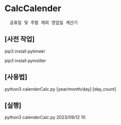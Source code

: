 # CalcCalender

<pre>
  공휴일 및 주말 제외 영업일 계산기
</pre>


## [사전 작업]

pip3 install pytimekr

pip3 install pyinstller


## [사용법] 

python3 calenderCalc.py [year/month/day] [day_count]


## [실행]

python3 calenderCalc.py 2023/09/12 10
